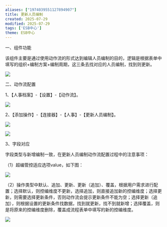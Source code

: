 ```yaml
---
aliases: ["1974039551127894907"]
title: 更新人员编制
created: 2025-07-29
modified: 2025-07-29
tags: ['ESB中心']
theme: ESB中心
---
```


一、组件功能

该组件主要是通过使用动作流的形式达到编辑人员编制的目的，逻辑是根据表单中填写的组织+编制方案+编制周期，这三条去找对应的人员编制，找到则更新。

![](https://myhelpdoc.oss-cn-heyuan.aliyuncs.com/mdimages/c1a7663490d29e3b8b72b9be54ec9dc7.jpg)

二、动作流配置

1、【人事档案】-【设置】-【动作流】。

![](https://myhelpdoc.oss-cn-heyuan.aliyuncs.com/mdimages/6e52ad8aebe05c8a3f48fe5f319f4e8b.jpg)

2、【添加操作】-【连接器】-【人事】-【更新人员编制】。

![](https://myhelpdoc.oss-cn-heyuan.aliyuncs.com/mdimages/df86a5e5a203a80ef4d791cfab41b4f7.jpg)

![](https://myhelpdoc.oss-cn-heyuan.aliyuncs.com/mdimages/e8622400da7ba37508c63379ba9be352.jpg)

3、字段对应

字段类型与新增编制一致，在更新人员编制动作流配置过程中的注意事项：

（1）超编管控适应选项value，如下图：

![](https://myhelpdoc.oss-cn-heyuan.aliyuncs.com/mdimages/b37d6e66bef84a4b9ed038410d2eea21.jpg)

（2）操作类型中默认、追加、更新、更新（追加）、覆盖，根据用户需求进行配置；选择默认，则控编维度不更新，选择追加，则直接追加新的控编维度；选择更新，则需要选择更新条件，否则动作流会提示更新条件不能为空；选择更新（追加），则根据设置的更新条件找数据，找到就更新，找不到就新增；选择覆盖，则是将原来的控编维度删除，覆盖成流程表单中填写的新的控编维度。

![](https://myhelpdoc.oss-cn-heyuan.aliyuncs.com/mdimages/3ee0103b952175ec764e7cc9f39e23ea.jpg)

